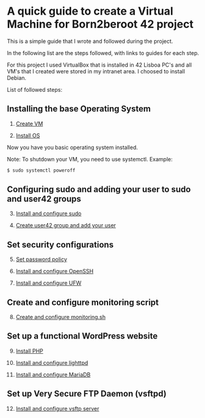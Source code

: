 # A quick guide to create  a Virtual Machine for Born2beroot 42 project

This is a simple guide that I wrote and followed during the project.

In the following list are the steps followed, with links to guides for each step.

For this project I used VirtualBox that is installed in 42 Lisboa PC's and all VM's that I created were stored in my intranet area.
I choosed to install Debian.

List of followed steps:

## Installing the base Operating System

1. [Create VM](Create_Born2beroot_VM.md)

2. [Install OS](Install_OS.md)

Now you have you basic operating system installed.

Note: To shutdown your VM, you need to use systemctl.
Example:
```bash
$ sudo systemctl poweroff
```

## Configuring sudo and adding your user to sudo and user42 groups

3. [Install and configure sudo](Configure_sudo.md)

4. [Create user42 group and add your user](Create_user42_group.md)

## Set security configurations

5. [Set password policy](Password_policy_setup.md)

6. [Install and configure OpenSSH](Install_and_configure_ssh.md)

7. [Install and configure UFW](Install_and_configure_UFW.md)

## Create and configure monitoring script

8. [Create and configure monitoring.sh](Create_and_configure_monitoring_script.md)

## Set up a functional WordPress website

9. [Install PHP](Install_PHP.md)

10. [Install and configure lighttpd](Install_and_configure_lighttpd.md)

11. [Install and configure MariaDB](Install_and_configure_MariaDB.md)

## Set up Very Secure FTP Daemon (vsftpd)

12. [Install and configure vsftp server](Install_and_configure_vsftpd.md)